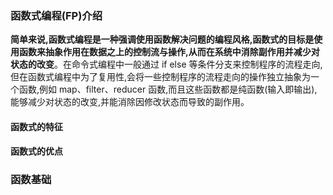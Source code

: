 ### 函数式编程(FP)介绍

**简单来说,函数式编程是一种强调使用函数解决问题的编程风格,函数式的目标是使用函数来抽象作用在数据之上的控制流与操作,从而在系统中消除副作用并减少对状态的改变**。在命令式编程中一般通过 if else 等条件分支来控制程序的流程走向,但在函数式编程中为了复用性,会将一些控制程序的流程走向的操作独立抽象为一个函数,例如 map、filter、reducer 函数,而且这些函数都是纯函数(输入即输出),能够减少对状态的改变,并能消除因修改状态而导致的副作用。

#### 函数式的特征

#### 函数式的优点

### 函数基础

